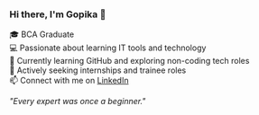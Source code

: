 ### Hi there, I'm Gopika 👋

🎓 BCA Graduate  
💻 Passionate about learning IT tools and technology  
🌱 Currently learning GitHub and exploring non-coding tech roles  
📌 Actively seeking internships and trainee roles  
📫 Connect with me on [LinkedIn](https://www.linkedin.com/in/gopikag-nair/)


_"Every expert was once a beginner."_
